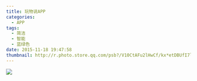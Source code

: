 ```yaml
---
title: 玩物说APP
categories:
  - APP
tags:
  - 简洁
  - 智能
  - 蓝绿色
date: 2015-11-18 19:47:58
thumbnail: http://r.photo.store.qq.com/psb?/V10CtAFu2lHwCf/kx*etDBUfI7lkYMx8akBpxClqZCtJ8RKY6vsvkXZEaI!/r/dF4BAAAAAAAA
---
```

<image style="margin:auto" src="http://wx3.sinaimg.cn/large/005YECPzly1flmj35tc5ej30ku43hkjl.jpg" />
